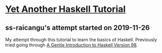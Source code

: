 # [Yet Another Haskell Tutorial](https://en.wikibooks.org/wiki/Yet_Another_Haskell_Tutorial)
## ss-raicangu's attempt started on 2019-11-26

My attempt through this tutorial to learn the basics of Haskell.
Previously tried going through [A Gentle Introduction to Haskell Version 98](https://www.haskell.org/tutorial/).

